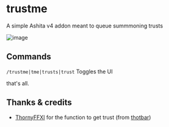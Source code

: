 # trustme

A simple Ashita v4 addon meant to queue summmoning trusts

![image](https://github.com/user-attachments/assets/7b82ff3b-0ec7-4746-b83a-0d95ce3016e2)

## Commands
`/trustme|tme|trusts|trust` Toggles the UI

that's all.

## Thanks & credits

- [ThornyFFXI](https://github.com/ThornyFFXI) for the function to get trust (from [thotbar](https://github.com/ThornyFFXI/tHotBar))
